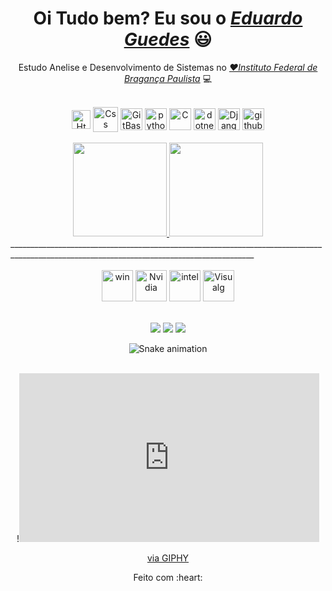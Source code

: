 <div>
  <h1 align="center">Oi Tudo bem? Eu sou o <a href="https://www.linkedin.com/in/eduardo-guedes-867749219/"><i>Eduardo Guedes</i></a> 😃️</h1>
  <p align="center">Estudo Anelise e Desenvolvimento de Sistemas no <a href="https://bra.ifsp.edu.br/=Color="><i>❤️Instituto Federal de Bragança Paulista</i></a> 💻
  </a><br>
</div>


<div align="center" valign="top"><br>
  <img align="center" alt="Html" height="30" width="30" src="https://img.icons8.com/external-those-icons-fill-those-icons/f25081/external-HTML5-programming-and-development-those-icons-fill-those-icons.png">
  <img align="center" alt="Css" height="40" width="40" src="https://img.icons8.com/ios-filled/50/f25081/css3.png">
  <img align="center" alt="GitBash" height="35" width="35" src="https://img.icons8.com/ios-filled/50/f25081/git.png">
  <img align="center" alt="python" height="35" width="35"src="https://img.icons8.com/ios-filled/50/F25081/python.png">
  <img align="center" alt="C" height="35" width="35" src="https://icongr.am/devicon/c-plain.svg?size=148&color=f25081">
  <img align="center" alt="dotnet" height="35" width="35" src="https://icongr.am/devicon/csharp-plain.svg?size=148&color=f25081">
  <img align="center" alt="Django" height="35" width="35" src="https://img.icons8.com/windows/344/F25081/django.png">
  <img align="center" alt="github" height="35" width="35" src="https://img.icons8.com/glyph-neue/64/F25081/github.png"> 
</div><br>

<div align="center">
  <a href="https://github.com/EduardoGuedes06">
    <img height="150em" src="https://github-readme-stats.vercel.app/api?username=EduardoGuedes06&count_private=true&include_all_commits=true&show_icons=true&theme=dracula&hide_border=false&show_owner=true"/>
    <img height="150em" src="https://github-readme-stats.vercel.app/api/top-langs/?username=EduardoGuedes06&theme=dracula&hide_border=false&&layout=compact"/>
  </a>
</div> 
___________________________________________________________________________________________________________________________________________

<div align="center"><br>
<img align="center" alt="win" height="50" width="50" src="https://img.icons8.com/F25081/windows-logo.png">    
<img align="center" alt="Nvidia" height="50" width="50" src="https://img.icons8.com/color/344/nvidia.png">
<img align="center" alt="intel" height="50" width="50" src="https://upload.wikimedia.org/wikipedia/commons/7/7d/Intel_logo_%282006-2020%29.svg">
<img align="center" alt="Visualg" height="50" width="50" src="https://img.icons8.com//F25081/visual-studio--v2.png"> 
</div><br><br>


<div align="center">
  <a href="https://www.instagram.com/eduzz.mm/" target="_blank"><img src="https://img.shields.io/badge/-Instagram-%23E4405F?style=for-the-badge&logo=instagram&logoColor=black" target="_blank"></a>
  <a href="https://www.linkedin.com/in/eduardo-guedes-867749219/" target="_blank"><img src="https://img.shields.io/badge/-LinkedIn-%230077B5?style=for-the-badge&logo=linkedin&logoColor=black" target="_blank"></a> 
  <a href="mailto:eduardoguedeslibra@gmail.com"><img src="https://img.shields.io/badge/-Gmail-%23333?style=for-the-badge&logo=gmail&logoColor=black" target="_blank"></a>
</div>

<div align="center">
  
  ![Snake animation](https://github.com/danielbped/danielbped/blob/output/github-contribution-grid-snake.svg)
   <br><br>
  
   !<iframe src="https://giphy.com/embed/j4l29DaRrIgEIPRHlt" width="480" height="270" frameBorder="0" class="giphy-embed" allowFullScreen></iframe><p><a href="https://giphy.com/gifs/code-supercode-j4l29DaRrIgEIPRHlt">via GIPHY</a></p>
  
</div>

<div align="center">
  <p>Feito com :heart:</p>
</p>
</div>


